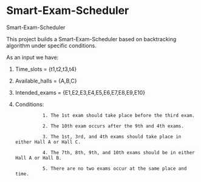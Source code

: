 # Smart-Exam-Scheduler
Smart-Exam-Scheduler

This project builds a Smart-Exam-Scheduler based on backtracking algorithm under specific conditions.

As an input we have:
1. Time_slots = {t1,t2,t3,t4}
2. Available_halls = {A,B,C}
3. Intended_exams = {E1,E2,E3,E4,E5,E6,E7,E8,E9,E10}
4. Conditions:

                 1. The 1st exam should take place before the third exam.

                 2. The 10th exam occurs after the 9th and 4th exams.

                 3. The 1st, 3rd, and 4th exams should take place in either Hall A or Hall C.

                 4. The 7th, 8th, 9th, and 10th exams should be in either Hall A or Hall B.

                 5. There are no two exams occur at the same place and time.

